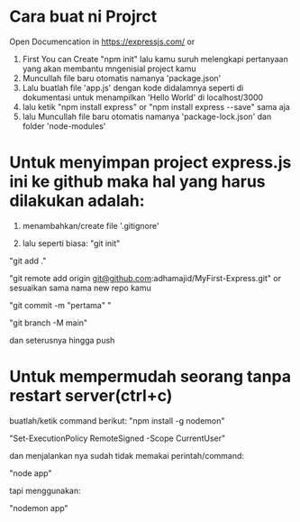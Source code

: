 # Cara buat ni Projrct

Open Documencation in https://expressjs.com/ or

1. First You can Create "npm init" lalu kamu suruh melengkapi pertanyaan yang akan membantu mngenisial project kamu
2. Muncullah file baru otomatis namanya 'package.json'
3. Lalu buatlah file 'app.js' dengan kode didalamnya seperti di dokumentasi untuk menampilkan 'Hello World' di localhost/3000
4. lalu ketik "npm install express" or "npm install express --save" sama aja
5. lalu Muncullah file baru otomatis namanya 'package-lock.json' dan folder 'node-modules'

# Untuk menyimpan project express.js ini ke github maka hal yang harus dilakukan adalah:

1. menambahkan/create file '.gitignore'

2. lalu seperti biasa:
   "git init"

"git add ."

"git remote add origin git@github.com:adhamajid/MyFirst-Express.git" or sesuaikan sama nama new repo kamu

"git commit -m "pertama" "

"git branch -M main"

dan seterusnya hingga push

# Untuk mempermudah seorang tanpa restart server(ctrl+c)

buatlah/ketik command berikut:
"npm install -g nodemon"

"Set-ExecutionPolicy RemoteSigned -Scope CurrentUser"

dan menjalankan nya sudah tidak memakai perintah/command:

"node app"

tapi menggunakan:

"nodemon app"
